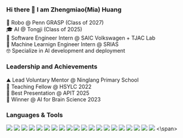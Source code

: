 ### Hi there 👋 I am Zhengmiao(Mia) Huang
📍 Robo @ Penn GRASP (Class of 2027)<br/>
🎓 AI @ Tongji (Class of 2025)<br/>
🌱 Software Engineer Intern @ SAIC Volkswagen + TJAC Lab<br/>
🤖 Machine Learnign Engineer Intern @ SRIAS <br/>
🤓 Specialize in AI development and deployment<br/>

### Leadership and Achievements
⛰️ Lead Voluntary Mentor @ Ninglang Primary School <br/>
🤩 Teaching Fellow @ HSYLC 2022 <br/>
🎤 Best Presentation @ APIT 2025 <br/>
🧠 Winner @ AI for Brain Science 2023 <br/>

### Languages & Tools
<span>
  <!--🗣️ Languages-->
  <img src="https://img.shields.io/badge/-Python-3776AB?style=flat&logo=python&logoColor=white"/>
  <img src="https://img.shields.io/badge/-C/C++-00599C?style=flat&logo=cplusplus&logoColor=white"/>
  <img src="https://img.shields.io/badge/-Java-007396?style=flat&logo=java&logoColor=white"/>
  <img src="https://img.shields.io/badge/-TypeScript-3178C6?style=flat&logo=typescript&logoColor=white"/>
  <img src="https://img.shields.io/badge/-JavaScript-F7DF1E?style=flat&logo=javascript&logoColor=black"/>

  <!--⚡ AI & Data-->
  <img src="https://img.shields.io/badge/-PyTorch-EE4C2C?style=flat&logo=pytorch&logoColor=white"/>
  <img src="https://img.shields.io/badge/-TensorFlow-FF6F00?style=flat&logo=tensorflow&logoColor=white"/>
  <img src="https://img.shields.io/badge/-scikit--learn-F7931E?style=flat&logo=scikit-learn&logoColor=white"/>
  <img src="https://img.shields.io/badge/-Pandas-150458?style=flat&logo=pandas&logoColor=white"/>
  <img src="https://img.shields.io/badge/-NumPy-013243?style=flat&logo=numpy&logoColor=white"/>

  <!--📊 Databases-->
  <img src="https://img.shields.io/badge/-MySQL-4479A1?style=flat&logo=mysql&logoColor=white"/>
  <img src="https://img.shields.io/badge/-PostgreSQL-4169E1?style=flat&logo=postgresql&logoColor=white"/>
  <img src="https://img.shields.io/badge/-MongoDB-47A248?style=flat&logo=mongodb&logoColor=white"/>

  <!--☁️ DevOps & Tools-->
  <img src="https://img.shields.io/badge/-Git-F05032?style=flat&logo=git&logoColor=white"/>
  <img src="https://img.shields.io/badge/-Linux-FCC624?style=flat&logo=linux&logoColor=black"/>
  <img src="https://img.shields.io/badge/-Docker-2496ED?style=flat&logo=docker&logoColor=white"/>
  <img src="https://img.shields.io/badge/-AWS-232F3E?style=flat&logo=amazonaws&logoColor=white"/>
  <img src="https://img.shields.io/badge/-Shell_Scripting-4EAA25?style=flat&logo=gnu-bash&logoColor=white"/>
  <img src="https://img.shields.io/badge/-REST_API-02569B?style=flat&logo=fastapi&logoColor=white"/>
  <img src="https://img.shields.io/badge/-Testing-6DB33F?style=flat&logo=jest&logoColor=white"/>
<\span>
